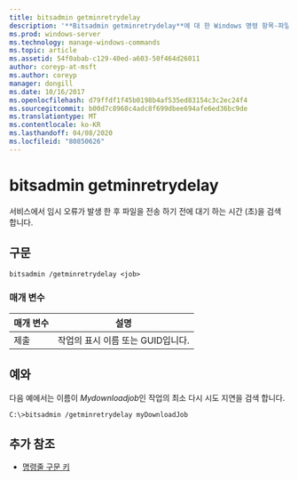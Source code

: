 ```yaml
---
title: bitsadmin getminretrydelay
description: '**Bitsadmin getminretrydelay**에 대 한 Windows 명령 항목-파일을 전송 하기 전에 일시적 오류가 발생 한 후 서비스가 대기 하는 시간 (초)을 검색 합니다.'
ms.prod: windows-server
ms.technology: manage-windows-commands
ms.topic: article
ms.assetid: 54f0abab-c129-40ed-a603-50f464d26011
author: coreyp-at-msft
ms.author: coreyp
manager: dongill
ms.date: 10/16/2017
ms.openlocfilehash: d79ffdf1f45b0198b4af535ed83154c3c2ec24f4
ms.sourcegitcommit: b00d7c8968c4adc8f699dbee694afe6ed36bc9de
ms.translationtype: MT
ms.contentlocale: ko-KR
ms.lasthandoff: 04/08/2020
ms.locfileid: "80850626"
---
```

# <a name="bitsadmin-getminretrydelay"></a>bitsadmin getminretrydelay

서비스에서 임시 오류가 발생 한 후 파일을 전송 하기 전에 대기 하는 시간 (초)을 검색 합니다.

## <a name="syntax"></a>구문

```
bitsadmin /getminretrydelay <job>
```

### <a name="parameters"></a>매개 변수

| 매개 변수 | 설명 |
| -------------- | -------------- |
| 제출 | 작업의 표시 이름 또는 GUID입니다. |

## <a name="examples"></a><a name=BKMK_examples></a>예와

다음 예에서는 이름이 *Mydownloadjob*인 작업의 최소 다시 시도 지연을 검색 합니다.

```
C:\>bitsadmin /getminretrydelay myDownloadJob
```

## <a name="additional-references"></a>추가 참조

- [명령줄 구문 키](command-line-syntax-key.md)